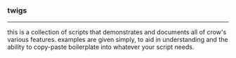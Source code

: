 ### twigs
---

this is a collection of scripts that demonstrates and documents all of crow's various features.
examples are given simply, to aid in understanding and the ability to copy-paste boilerplate into whatever your script needs.

